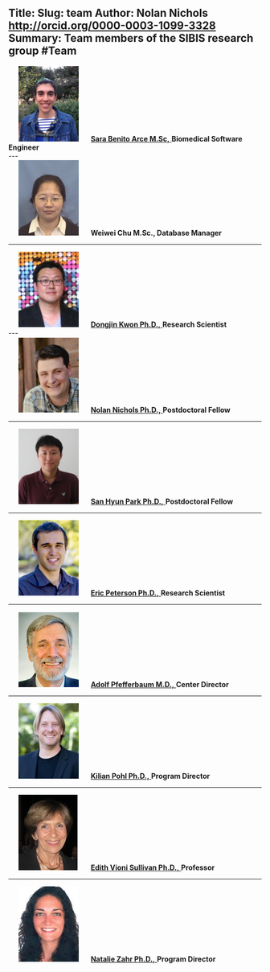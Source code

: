 Title:
Slug: team
Author: Nolan Nichols <http://orcid.org/0000-0003-1099-3328>
Summary: Team members of the SIBIS research group
#Team
---
<div>
    <img src='../images/team/sara.png' hspace='20'>
    <a href='../pages/personal/sara-benito.html'>
        <strong>Sara Benito Arce M.Sc,</strong>
    </a>
    <b>Biomedical Software Engineer</b>
</div>
---
<div>
    <img src='../images/team/weiwei.png' hspace='20'>
    <strong>Weiwei Chu M.Sc., Database Manager</strong>
</div>

---
<div>
    <img src='../images/team/djk.png' hspace='20'>
    <a href='http://web.stanford.edu/~djkwon/'>
        <strong>Dongjin Kwon Ph.D.,</strong>
    </a>
    <b> Research Scientist</b>
</div>
---

<div>
    <img src='../images/team/nolan-sibis.png' hspace='20'>
    <a href='http://www.nolan-nichols.com/'>
        <strong>Nolan Nichols Ph.D.,</strong>
    </a>
    <b>Postdoctoral Fellow</b>
</div>

---

<div>
    <img src='../images/team/shpark.png' hspace='20'>
    <a href='https://web.stanford.edu/~shpark1/'>
        <strong>San Hyun Park Ph.D.,</strong>
    </a>
    <b>Postdoctoral Fellow</b>
</div>

---
<div>
    <img src='../images/team/eric.png' hspace='20'>
    <a href='https://www.sri.com/about/people/eric-peterson'>
        <strong>Eric Peterson Ph.D.,</strong>
    </a>
    <b>Research Scientist</b>
</div>

---

<div>
    <img src='../images/team/adolf.png' hspace='20'>
    <a href='https://www.sri.com/about/people/adolf-pfefferbaum'>
        <strong>Adolf Pfefferbaum M.D.,</strong>
    </a>
    <b>Center Director</b>
</div>

---

<div>
    <img src='../images/team/kilian.png' hspace='20'>
    <a href='http://web.stanford.edu/~kpohl/'>
        <strong>Kilian Pohl Ph.D.,</strong>
    </a>
    <b>Program Director</b>
</div>

---

<div>
    <img src='../images/team/edith.png' hspace='20'>
    <a href='https://med.stanford.edu/profiles/edith-sullivan/'>
        <strong>Edith Vioni Sullivan Ph.D.,</strong>
    </a>
    <b>Professor</b>
</div>

---

<div>
    <img src='../images/team/natalie.png' hspace='20'>
    <a href='https://www.sri.com/about/people/natalie-zahr'>
        <strong>Natalie Zahr Ph.D.,</strong>
    </a>
    <b>Program Director</b>
</div>


